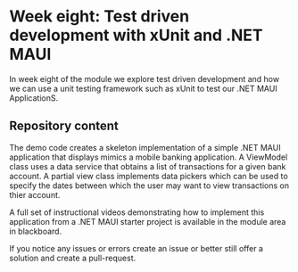 # Week eight: Test driven development with xUnit and .NET MAUI  

In week eight of the module we explore test driven development and how we can use a unit testing framework such as xUnit to test our .NET MAUI ApplicationS.

## Repository content  

The demo code creates a skeleton implementation of a simple .NET MAUI application that displays mimics a mobile banking application. A ViewModel class uses a data service that obtains a list of transactions for a given bank account. A partial view class implements data pickers which can be used to specify the dates between which the user may want to view transactions on thier account.  

A full set of instructional videos demonstrating how to implement this application from a .NET MAUI starter project is available in the module area in blackboard.  

If you notice any issues or errors create an issue or better still offer a solution and create a pull-request.  
